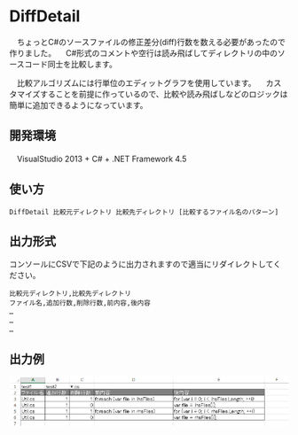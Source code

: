 # DiffDetail

　ちょっとC#のソースファイルの修正差分(diff)行数を数える必要があったので作りました。
　C#形式のコメントや空行は読み飛ばしてディレクトリの中のソースコード同士を比較します。

　比較アルゴリズムには行単位のエディットグラフを使用しています。
　カスタマイズすることを前提に作っているので、比較や読み飛ばしなどのロジックは簡単に追加できるようになっています。

## 開発環境

　VisualStudio 2013 + C# + .NET Framework 4.5

## 使い方

    DiffDetail 比較元ディレクトリ 比較先ディレクトリ [比較するファイル名のパターン]

## 出力形式

コンソールにCSVで下記のように出力されますので適当にリダイレクトしてください。

    比較元ディレクトリ,比較先ディレクトリ
    ファイル名,追加行数,削除行数,前内容,後内容
    …
    …
    …

## 出力例

![出力例](resources/sample.png)
